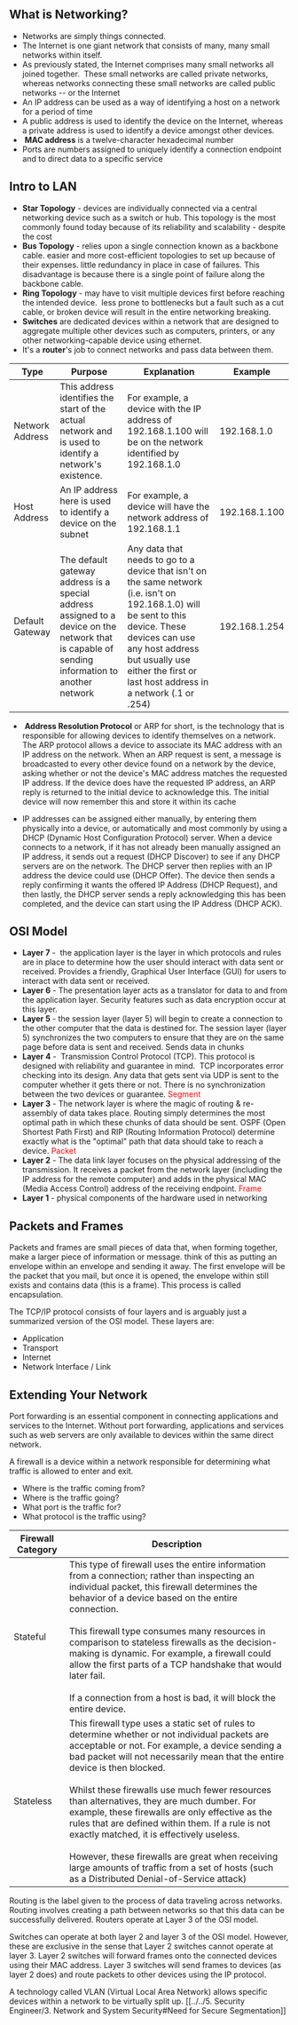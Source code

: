 
## What is Networking?

- Networks are simply things connected.
- The Internet is one giant network that consists of many, many small networks within itself. 
- As previously stated, the Internet comprises many small networks all joined together.  These small networks are called private networks, whereas networks connecting these small networks are called public networks -- or the Internet
- An IP address can be used as a way of identifying a host on a network for a period of time
- A public address is used to identify the device on the Internet, whereas a private address is used to identify a device amongst other devices.
-  **MAC address** is a twelve-character hexadecimal number
- Ports are numbers assigned to uniquely identify a connection endpoint and to direct data to a specific service

## Intro to LAN

- **Star Topology** - devices are individually connected via a central networking device such as a switch or hub. This topology is the most commonly found today because of its reliability and scalability - despite the cost
- **Bus Topology** - relies upon a single connection known as a backbone cable. easier and more cost-efficient topologies to set up because of their expenses. little redundancy in place in case of failures. This disadvantage is because there is a single point of failure along the backbone cable.
- **Ring Topology** - may have to visit multiple devices first before reaching the intended device.  less prone to bottlenecks but a fault such as a cut cable, or broken device will result in the entire networking breaking.
- **Switches** are dedicated devices within a network that are designed to aggregate multiple other devices such as computers, printers, or any other networking-capable device using ethernet.
- It's a **router**'s job to connect networks and pass data between them.

| Type            | Purpose                                                                                                                                        | Explanation                                                                                                                                                                                                                                          | Example       |
| --------------- | ---------------------------------------------------------------------------------------------------------------------------------------------- | ---------------------------------------------------------------------------------------------------------------------------------------------------------------------------------------------------------------------------------------------------- | ------------- |
| Network Address | This address identifies the start of the actual network and is used to identify a network's existence.                                         | For example, a device with the IP address of 192.168.1.100 will be on the network identified by 192.168.1.0                                                                                                                                          | 192.168.1.0   |
| Host Address    | An IP address here is used to identify a device on the subnet                                                                                  | For example, a device will have the network address of 192.168.1.1                                                                                                                                                                                   | 192.168.1.100 |
| Default Gateway | The default gateway address is a special address assigned to a device on the network that is capable of sending information to another network | Any data that needs to go to a device that isn't on the same network (i.e. isn't on 192.168.1.0) will be sent to this device. These devices can use any host address but usually use either the first or last host address in a network (.1 or .254) | 192.168.1.254 |

  

-  **Address Resolution Protocol** or ARP for short, is the technology that is responsible for allowing devices to identify themselves on a network. The ARP protocol allows a device to associate its MAC address with an IP address on the network. When an ARP request is sent, a message is broadcasted to every other device found on a network by the device, asking whether or not the device's MAC address matches the requested IP address. If the device does have the requested IP address, an ARP reply is returned to the initial device to acknowledge this. The initial device will now remember this and store it within its cache 

- IP addresses can be assigned either manually, by entering them physically into a device, or automatically and most commonly by using a DHCP (Dynamic Host Configuration Protocol) server. When a device connects to a network, if it has not already been manually assigned an IP address, it sends out a request (DHCP Discover) to see if any DHCP servers are on the network. The DHCP server then replies with an IP address the device could use (DHCP Offer). The device then sends a reply confirming it wants the offered IP Address (DHCP Request), and then lastly, the DHCP server sends a reply acknowledging this has been completed, and the device can start using the IP Address (DHCP ACK).
    
## OSI Model

- **Layer 7** -  the application layer is the layer in which protocols and rules are in place to determine how the user should interact with data sent or received. Provides a friendly, Graphical User Interface (GUI) for users to interact with data sent or received.
- **Layer 6** - The presentation layer acts as a translator for data to and from the application layer. Security features such as data encryption occur at this layer.
- **Layer 5** - the session layer (layer 5) will begin to create a connection to the other computer that the data is destined for. The session layer (layer 5) synchronizes the two computers to ensure that they are on the same page before data is sent and received. Sends data in chunks
- **Layer 4** -  Transmission Control Protocol (TCP). This protocol is designed with reliability and guarantee in mind.  TCP incorporates error checking into its design. Any data that gets sent via UDP is sent to the computer whether it gets there or not. There is no synchronization between the two devices or guarantee. <span style="color:rgb(255, 0, 0)">Segment</span>
- **Layer 3** - The network layer is where the magic of routing & re-assembly of data takes place. Routing simply determines the most optimal path in which these chunks of data should be sent. OSPF (Open Shortest Path First) and RIP (Routing Information Protocol) determine exactly what is the "optimal" path that data should take to reach a device. <span style="color:rgb(255, 0, 0)">Packet</span>
- **Layer 2** - The data link layer focuses on the physical addressing of the transmission. It receives a packet from the network layer (including the IP address for the remote computer) and adds in the physical MAC (Media Access Control) address of the receiving endpoint. <span style="color:rgb(255, 0, 0)">Frame</span>
- **Layer 1** - physical components of the hardware used in networking  


## Packets and Frames

Packets and frames are small pieces of data that, when forming together, make a larger piece of information or message. think of this as putting an envelope within an envelope and sending it away. The first envelope will be the packet that you mail, but once it is opened, the envelope within still exists and contains data (this is a frame). This process is called encapsulation.

  
The TCP/IP protocol consists of four layers and is arguably just a summarized version of the OSI model. These layers are:

- Application
- Transport
- Internet
- Network Interface / Link

## Extending Your Network

Port forwarding is an essential component in connecting applications and services to the Internet. Without port forwarding, applications and services such as web servers are only available to devices within the same direct network.

A firewall is a device within a network responsible for determining what traffic is allowed to enter and exit.

- Where is the traffic coming from? 
- Where is the traffic going? 
- What port is the traffic for? 
- What protocol is the traffic using? 


| Firewall Category | Description                                                                                                                                                                                                                                                                                                                                                                                                                                                                                                                                                                                                                                     |
| ----------------- | ----------------------------------------------------------------------------------------------------------------------------------------------------------------------------------------------------------------------------------------------------------------------------------------------------------------------------------------------------------------------------------------------------------------------------------------------------------------------------------------------------------------------------------------------------------------------------------------------------------------------------------------------- |
| Stateful          | This type of firewall uses the entire information from a connection; rather than inspecting an individual packet, this firewall determines the behavior of a device based on the entire connection.<br><br>This firewall type consumes many resources in comparison to stateless firewalls as the decision-making is dynamic. For example, a firewall could allow the first parts of a TCP handshake that would later fail.<br><br>If a connection from a host is bad, it will block the entire device.                                                                                                                                         |
| Stateless         | This firewall type uses a static set of rules to determine whether or not individual packets are acceptable or not. For example, a device sending a bad packet will not necessarily mean that the entire device is then blocked.<br><br>Whilst these firewalls use much fewer resources than alternatives, they are much dumber. For example, these firewalls are only effective as the rules that are defined within them. If a rule is not exactly matched, it is effectively useless.<br><br>However, these firewalls are great when receiving large amounts of traffic from a set of hosts (such as a Distributed Denial-of-Service attack) |

  
Routing is the label given to the process of data traveling across networks. Routing involves creating a path between networks so that this data can be successfully delivered. Routers operate at Layer 3 of the OSI model.

Switches can operate at both layer 2 and layer 3 of the OSI model. However, these are exclusive in the sense that Layer 2 switches cannot operate at layer 3. Layer 2 switches will forward frames onto the connected devices using their MAC address. Layer 3 switches will send frames to devices (as layer 2 does) and route packets to other devices using the IP protocol. 

A technology called VLAN (Virtual Local Area Network) allows specific devices within a network to be virtually split up. [[../../5. Security Engineer/3. Network and System Security#Need for Secure Segmentation]]



  

